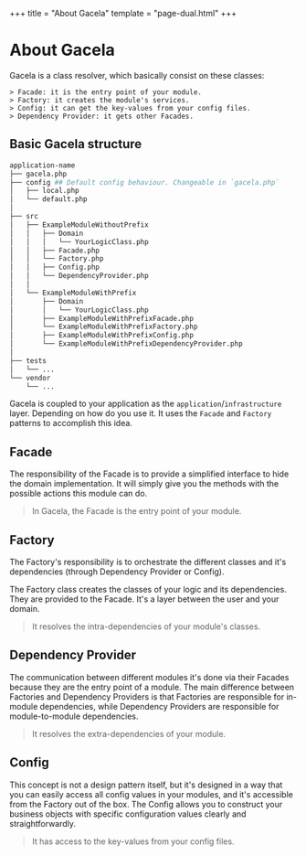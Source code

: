 +++
title = "About Gacela"
template = "page-dual.html"
+++

# About Gacela

Gacela is a class resolver, which basically consist on these classes:

`> Facade: it is the entry point of your module.`<br/>
`> Factory: it creates the module's services.`<br/>
`> Config: it can get the key-values from your config files.`<br/>
`> Dependency Provider: it gets other Facades.`<br/>

## Basic Gacela structure

```bash
application-name
├── gacela.php
├── config ## Default config behaviour. Changeable in `gacela.php`
│   ├── local.php
│   └── default.php
│
├── src
│   ├── ExampleModuleWithoutPrefix
│   │   ├── Domain
│   │   │   └── YourLogicClass.php
│   │   ├── Facade.php
│   │   └── Factory.php
│   │   ├── Config.php
│   │   └── DependencyProvider.php
│   │
│   └── ExampleModuleWithPrefix
│       ├── Domain
│       │   └── YourLogicClass.php
│       ├── ExampleModuleWithPrefixFacade.php
│       └── ExampleModuleWithPrefixFactory.php
│       ├── ExampleModuleWithPrefixConfig.php
│       └── ExampleModuleWithPrefixDependencyProvider.php
│
├── tests
│   └── ...
└── vendor
    └── ...
```

Gacela is coupled to your application as the `application`/`infrastructure` layer. Depending on how do you use it. 
It uses the `Facade` and `Factory` patterns to accomplish this idea.

## Facade

The responsibility of the Facade is to provide a simplified interface to hide the domain implementation.
It will simply give you the methods with the possible actions this module can do.

> In Gacela, the Facade is the entry point of your module. 

## Factory

The Factory's responsibility is to orchestrate the different classes and it's dependencies 
(through Dependency Provider or Config).

The Factory class creates the classes of your logic and its dependencies. 
They are provided to the Facade. It's a layer between the user and your domain.

> It resolves the intra-dependencies of your module's classes.

## Dependency Provider

The communication between different modules it's done via their Facades because they are the entry point of a module.
The main difference between Factories and Dependency Providers is that Factories are responsible for in-module
dependencies, while Dependency Providers are responsible for module-to-module dependencies.

> It resolves the extra-dependencies of your module.

## Config

This concept is not a design pattern itself, but it's designed in a way that you can easily access all config values in
your modules, and it's accessible from the Factory out of the box. The Config allows you to construct your business
objects with specific configuration values clearly and straightforwardly.

> It has access to the key-values from your config files.
